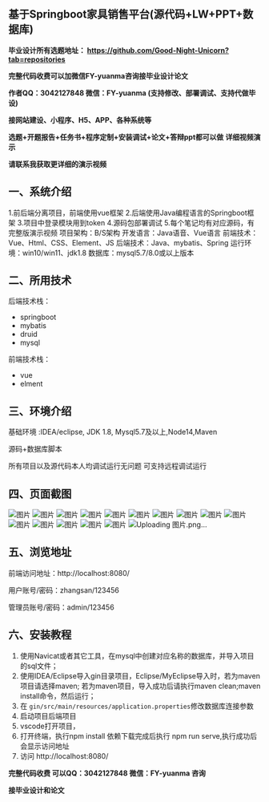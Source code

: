 ## 基于Springboot家具销售平台(源代码+LW+PPT+数据库)
**毕业设计所有选题地址： https://github.com/Good-Night-Unicorn?tab=repositories**

**完整代码收费可以加微信FY-yuanma咨询接毕业设计论文**

**作者QQ：3042127848 微信：FY-yuanma (支持修改、部署调试、支持代做毕设)**

**接网站建设、小程序、H5、APP、各种系统等**

**选题+开题报告+任务书+程序定制+安装调试+论文+答辩ppt都可以做**
**详细视频演示**

**请联系我获取更详细的演示视频**

## 一、系统介绍

1.前后端分离项目，前端使用vue框架
2.后端使用Java编程语言的Springboot框架
3.项目中登录模块用到token
4.源码包部署调试
5.每个笔记均有对应源码，有完整版演示视频
项目架构：B/S架构
开发语言：Java语音、Vue语言
前端技术：Vue、Html、CSS、Element、JS
后端技术：Java、mybatis、Spring
运行环境：win10/win11、jdk1.8
数据库：mysql5.7/8.0或以上版本

## 二、所用技术

后端技术栈：

- springboot
- mybatis
- druid
- mysql

前端技术栈：

- vue
- elment



## 三、环境介绍

基础环境 :IDEA/eclipse, JDK 1.8, Mysql5.7及以上,Node14,Maven

源码+数据库脚本

所有项目以及源代码本人均调试运行无问题 可支持远程调试运行

## 四、页面截图
![图片](https://github.com/user-attachments/assets/1ce7926e-cab5-46ed-902f-1745eeb1a755)
![图片](https://github.com/user-attachments/assets/07526d6e-d639-4f1e-bc57-ad645f957881)
![图片](https://github.com/user-attachments/assets/9dbba070-10fe-481d-80a7-a82efe8b255f)
![图片](https://github.com/user-attachments/assets/fd3ff3e3-d2af-420c-b2fa-b6f307572df4)
![图片](https://github.com/user-attachments/assets/f3dd77c8-074f-46fc-bce3-fd29b123df36)
![图片](https://github.com/user-attachments/assets/d4a8e2e0-e6da-43b2-8256-be3f26597768)
![图片](https://github.com/user-attachments/assets/0bb3071e-36a2-476b-8ffc-0a758bac3734)
![图片](https://github.com/user-attachments/assets/8f0f9ab1-1b31-4cf2-9be7-51dd78f0ad0b)
![图片](https://github.com/user-attachments/assets/36d1557c-7455-436d-8d17-ff7d202b82f2)
![图片](https://github.com/user-attachments/assets/cb792259-b5cc-4048-bd2d-a1ee3539e9cb)
![图片](https://github.com/user-attachments/assets/f48602e9-dded-475c-943c-117616ea24a0)
![图片](https://github.com/user-attachments/assets/e39d4afd-1ba9-42ba-9e90-3e5522e43da4)
![图片](https://github.com/user-attachments/assets/118d1194-4256-4300-a385-22ee1fd8d815)
![图片](https://github.com/user-attachments/assets/8e89a6e5-f6db-41dd-9580-e4902827a7a1)
![图片](https://github.com/user-attachments/assets/d7e30c9d-ab30-45b2-a8da-b2ecafad507e)
![Uploading 图片.png…]()


## 五、浏览地址

前端访问地址：http://localhost:8080/

用户账号/密码：zhangsan/123456

管理员账号/密码：admin/123456  

## 六、安装教程

1. 使用Navicat或者其它工具，在mysql中创建对应名称的数据库，并导入项目的sql文件；
2. 使用IDEA/Eclipse导入gin目录项目，Eclipse/MyEclipse导入时，若为maven项目请选择maven;
   若为maven项目，导入成功后请执行maven clean;maven install命令，然后运行；
3. 在 `gin/src/main/resources/application.properties`修改数据库连接参数
4. 启动项目后端项目 
5. vscode打开项目，
6. 打开终端，执行npm install 依赖下载完成后执行 npm run serve,执行成功后会显示访问地址
7. 访问  http://localhost:8080/

**完整代码收费  可以QQ：3042127848 微信：FY-yuanma 咨询**

**接毕业设计和论文**
